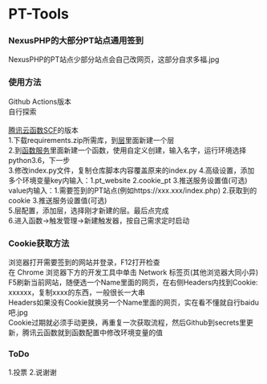 # PT-Tools
### NexusPHP的大部分PT站点通用签到<br>
NexusPHP的PT站点少部分站点会自己改网页，这部分自求多福.jpg
### 使用方法<br>
Github Actions版本<br>
自行探索<br>
<br>
[腾讯云函数SCF](https://console.cloud.tencent.com/scf/index)的版本<br>
1.下载requirements.zip所需库，到[层](https://console.cloud.tencent.com/scf/layer)里面新建一个层<br>
2.到[函数服务](https://console.cloud.tencent.com/scf/list)里面新建一个函数，使用自定义创建，输入名字，运行环境选择python3.6，下一步<br>
3.修改index.py文件，复制仓库脚本内容覆盖原来的index.py
4.高级设置，添加多个环境变量key内输入：1.pt_website 2.cookie_pt 3.推送服务设置值(可选)<br>
value内输入：1.需要签到的PT站点(例如https://xxx.xxx/index.php) 2.获取到的cookie 3.推送服务设置值(可选)<br>
5.层配置，添加层，选择刚才新建的层。最后点完成<br>
6.进入函数→触发管理→新建触发器，按自己需求定时启动<br>

### Cookie获取方法<br>
浏览器打开需要签到的网站并登录，F12打开检查<br>
在 Chrome 浏览器下方的开发工具中单击 Network 标签页(其他浏览器大同小异)<br>
F5刷新当前网站，随便选一个Name里面的网页，在右侧Headers内找到Cookie: xxxxxx，复制xxxx的东西，一般很长一大串<br>
Headers如果没有Cookie就换另一个Name里面的网页，实在看不懂就自行baidu吧.jpg<br>
Cookie过期就必须手动更换，再重复一次获取流程，然后Github到secrets里更新，腾讯云函数就到函数配置中修改环境变量的值

### ToDo<br>
1.投票 2.说谢谢
